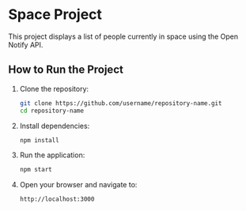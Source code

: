 # Space Project

This project displays a list of people currently in space using the Open Notify API.

## How to Run the Project

1. Clone the repository:
   ```bash
   git clone https://github.com/username/repository-name.git
   cd repository-name

2. Install dependencies:
   ```bash
   npm install 

4. Run the application:
   ```bash
   npm start

5. Open your browser and navigate to:
   ```bash
   http://localhost:3000 
   
